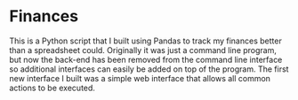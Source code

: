 # Finances
This is a Python script that I built using Pandas to track my finances better than a spreadsheet could. Originally it was just a command line program, but now the back-end has been removed from the command line interface so additional interfaces can easily be added on top of the program. The first new interface I built was a simple web interface that allows all common actions to be executed.
